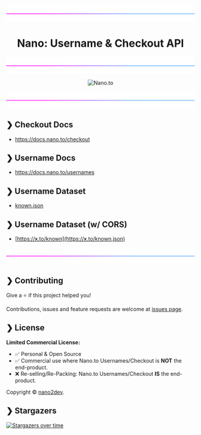 ![line](https://github.com/fwd/n2/raw/master/.github/line.png)

<h1 align="center">Nano: Username & Checkout API</h1>

![line](https://github.com/fwd/n2/raw/master/.github/line.png)

<p align="center">
  <img src="https://github.com/fwd/nano/raw/master/dist/images/cover2.png" alt="Nano.to" />
</p>

![line](https://github.com/fwd/n2/raw/master/.github/line.png)

## ❯ Checkout Docs

- https://docs.nano.to/checkout

## ❯ Username Docs

- https://docs.nano.to/usernames

## ❯ Username Dataset

- [known.json](https://github.com/fwd/nano/blob/master/known.json)

## ❯ Username Dataset (w/ CORS)

- [https://ӿ.to/known](https://ӿ.to/known.json)

![line](https://github.com/fwd/n2/raw/master/.github/line.png)

## ❯ Contributing

Give a ⭐️ if this project helped you!

Contributions, issues and feature requests are welcome at [issues page](https://github.com/fwd/nano/issues).

## ❯ License

**Limited Commercial License:**

- ✅ Personal & Open Source
- ✅ Commercial use where Nano.to Usernames/Checkout is **NOT** the end-product.
- ❌ Re-selling/Re-Packing: Nano.to Usernames/Checkout **IS** the end-product.

Copyright © [nano2dev](https://twitter.com/nano2dev).

## ❯ Stargazers

[![Stargazers over time](https://starchart.cc/fwd/n2.svg)](https://github.com/fwd/n2)
